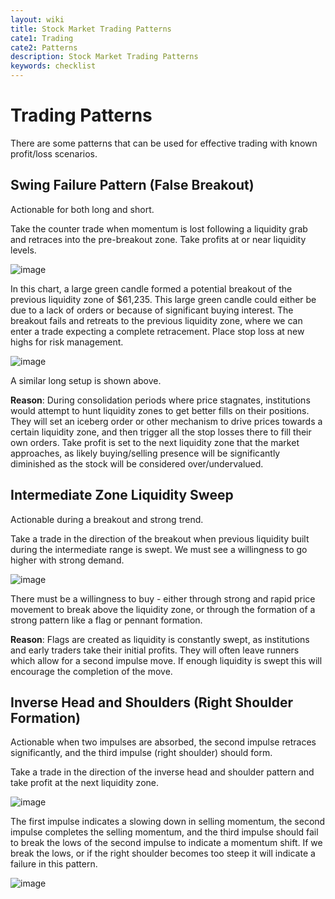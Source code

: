 ```yaml
---
layout: wiki
title: Stock Market Trading Patterns
cate1: Trading
cate2: Patterns
description: Stock Market Trading Patterns
keywords: checklist
---
```


# Trading Patterns
There are some patterns that can be used for effective trading with known profit/loss scenarios.

## Swing Failure Pattern (False Breakout)
Actionable for both long and short.

Take the counter trade when momentum is lost following a liquidity grab and retraces into the pre-breakout zone. Take profits at or near liquidity levels.

![image](https://github.com/user-attachments/assets/2c33b823-bd55-4e19-a39f-ccbe679b0b08)

In this chart, a large green candle formed a potential breakout of the previous liquidity zone of $61,235. This large green candle could either be due to a lack of orders or because of significant buying interest. The breakout fails and retreats to the previous liquidity zone, where we can enter a trade expecting a complete retracement. Place stop loss at new highs for risk management.

![image](https://github.com/user-attachments/assets/18632526-14bf-48dc-8021-4b0ce9692963)

A similar long setup is shown above.

**Reason**: During consolidation periods where price stagnates, institutions would attempt to hunt liquidity zones to get better fills on their positions. They will set an iceberg order or other mechanism to drive prices towards a certain liquidity zone, and then trigger all the stop losses there to fill their own orders. Take profit is set to the next liquidity zone that the market approaches, as likely buying/selling presence will be significantly diminished as the stock will be considered over/undervalued.

## Intermediate Zone Liquidity Sweep
Actionable during a breakout and strong trend.

Take a trade in the direction of the breakout when previous liquidity built during the intermediate range is swept. We must see a willingness to go higher with strong demand.

![image](https://github.com/user-attachments/assets/4f019428-df3a-4331-9f98-b3980b4b9bd1)

There must be a willingness to buy - either through strong and rapid price movement to break above the liquidity zone, or through the formation of a strong pattern like a flag or pennant formation.

**Reason**: Flags are created as liquidity is constantly swept, as institutions and early traders take their initial profits. They will often leave runners which allow for a second impulse move. If enough liquidity is swept this will encourage the completion of the move.

## Inverse Head and Shoulders (Right Shoulder Formation)
Actionable when two impulses are absorbed, the second impulse retraces significantly, and the third impulse (right shoulder) should form.

Take a trade in the direction of the inverse head and shoulder pattern and take profit at the next liquidity zone.

![image](https://github.com/user-attachments/assets/04824d88-fdff-48de-8c78-366043970df9)

The first impulse indicates a slowing down in selling momentum, the second impulse completes the selling momentum, and the third impulse should fail to break the lows of the second impulse to indicate a momentum shift. If we break the lows, or if the right shoulder becomes too steep it will indicate a failure in this pattern.

![image](https://github.com/user-attachments/assets/6fc16d19-e190-4a3c-8b83-a5be257871f1)



